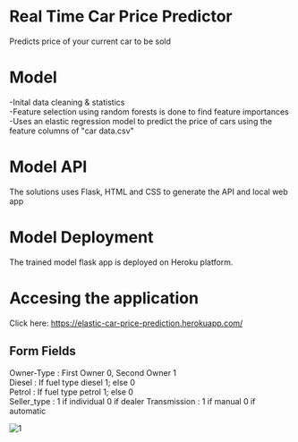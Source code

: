 # Real Time Car Price Predictor
Predicts price of your current car to be sold

# Model
-Inital data cleaning & statistics  
-Feature selection using random forests is done to find feature importances  
-Uses an elastic regression model to predict the price of cars using the feature columns of "car data.csv"

# Model API
The solutions uses Flask, HTML and CSS to generate the API and local web app

# Model Deployment
The trained model flask app is deployed on Heroku platform. 

# Accesing the application
Click here: https://elastic-car-price-prediction.herokuapp.com/ 

## Form Fields
Owner-Type : First Owner 0, Second Owner 1  
Diesel : If fuel type diesel 1; else 0  
Petrol : If fuel type petrol 1; else 0  
Seller_type : 1 if individual 0 if dealer
Transmission : 1 if manual 0 if automatic

![1](https://user-images.githubusercontent.com/31846605/100237390-e1facb00-2f54-11eb-9f35-42dcce8039ed.png)


